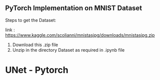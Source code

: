 ## PyTorch Implementation on MNIST Dataset

Steps to get the Dataset:

link : https://www.kaggle.com/scolianni/mnistasjpg/downloads/mnistasjpg.zip

1. Download this .zip file
2. Unzip in the directory Dataset as required in .ipynb file

# UNet - Pytorch
